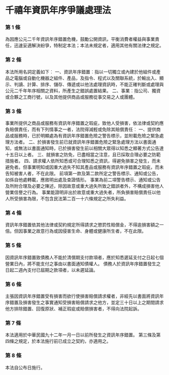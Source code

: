 # 千禧年資訊年序爭議處理法

### 第 1 條

為因應公元二千年資訊年序錯置危機，鼓勵公開資訊，平衡消費者權益與事業責任，迅速妥適解決紛爭，特制定本法；本法未規定者，適用其他有關法律之規定。

### 第 2 條

本法所用名詞定義如下︰
一、資訊年序錯置︰指以一切獨立或內建於他組件或產品之電腦或自動化機器之組件、產品，及指令、程式以及關聯系統，於輸出入、顯示、判讀、計算、排序、儲存、傳遞或以他法處理資訊時，不能正確判斷或處理與公元二千年年序相關之資料，所產生之錯誤處置結果。
二、事業︰指公司、獨資或合夥之工商行號，以及其他提供商品或服務從事交易之人或團體。

### 第 3 條

事業所提供之商品或服務有資訊年序錯置之瑕疵，致他人受損害，依法律或契約應負賠償責任，而有下列情事之一者，法院得減輕或免除其賠償責任︰
一、提供商品或服務時，已於明顯處為有資訊年序錯置危險之警告標示，並附載危險之緊急處理方法者。
二、於損害發生前已就資訊年序錯置危險之緊急處理方法以書面通知，或無法以書面通知時，已於損害發生前以相關大眾得以知悉之顯著方式公告達十五日以上者。
三、就損害之防免，已盡相當之注意，且已採取合理必要之防範措施者。
四、請求權人依所知悉或可合理知悉之資訊，得避免損害之發生，而未避免者。但事業明知或因重大過失不知其產品或服務有資訊年序錯置之瑕疵，而未告知被害人者，不在此限。
前項第一款及第二款所定之警告標示、通知或公告，如係自他處轉載，應敘明出處及查證情形。
事業為前二項警告標示、通知或公告及所附合理及必要之陳述，除因故意或重大過失所致之錯誤者外，不構成損害他人營業信譽之行為。
事業能證明非出於故意或重大過失者，所負損害賠償責任以他人所受損害為限，不包含民法第二百一十六條規定之所失利益。

### 第 4 條

資訊年序錯置依其他法律或契約規定所得請求之懲罰性賠償金，不得逾損害額之一倍。但因事業之故意行為或因侵害生命、身體或健康所生者，不在此限。

### 第 5 條

因資訊年序錯置致債務人不能於清償期支付款項者，應於知悉遲延支付之日起七個營業日內，將不能支付之事由以書面通知債權人。
債務人於資訊年序錯置發生之日起二週內支付已屆期之款項者，以未遲延論。

### 第 6 條

主張因資訊年序錯置受有損害而欲行使損害賠償請求權者，非經先以書面將資訊年序錯置及損害發生之事實通知受損害賠償請求之他方，並定三十日以上之期間請求他方排除錯置、回復原狀、補正瑕疵或賠償損害者，不得向法院起訴。

### 第 7 條

本法適用於中華民國九十二年一月一日以前所發生之資訊年序錯置。
第三條及第四條之規定，於本法施行前已成立之契約，亦適用之。

### 第 8 條

本法自公布日施行。
